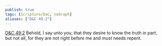 ```yaml
---
publish: true
tags: [Scripture/DaC, noGraph]
aliases: ["D&C 49:2"]
---
```

[D&C 49:2](https://churchofjesuschrist.org/study/scriptures/dc-testament/dc/49?lang=eng&id=p2#p2) Behold, I say unto you, that they desire to know the truth in part, but not all, for they are not right before me and must needs repent.
